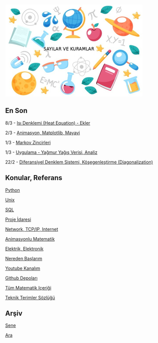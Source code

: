 
![](sk.jpg)

## En Son

8/3 - [Isı Denklemi (Heat Equation) - Ekler](https://burakbayramli.github.io/dersblog/phy/phy_005_basics_08/isi_denklemi__heat_equation_.html)

2/3 - [Animasyon, Matplotlib, Mayavi](https://burakbayramli.github.io/dersblog/sk/2020/11/animasyon-matplotlib-mayavi-2d-3d.html)

1/3 - [Markov Zincirleri](https://burakbayramli.github.io/dersblog/stat/stat_093_mc/markov_zincirleri__markov_chains_.html)

1/3 - [Uygulama - Yağmur Yağış Verisi, Analiz](https://burakbayramli.github.io/dersblog/stat/stat_176_app1/uygulama__yagmur_yagis_verisi.html)

22/2 - [Diferansiyel Denklem Sistemi, Köşegenleştirme (Diagonalization)](https://burakbayramli.github.io/dersblog/linear/linear_23/ders_23.html#ode2)

## Konular, Referans

[Python](2016/01/python-dil-ogrenimi.md)

[Unix](2020/07/unix.md)

[SQL](2012/03/sql.md)

[Proje İdaresi](2020/07/proje-idaresi.md)

[Network, TCP/IP, Internet](2000/10/network.md)

[Animasyonlu Matematik](https://www.youtube.com/channel/UCx64ou5qw0Q9LLkwE8xSNEg)

[Elektrik, Elektronik](2020/08/elektronik.md)

[Nereden Başlarım](2019/01/nereden.md)

[Youtube Kanalım](https://www.youtube.com/channel/UCMAUsgUq5ODy8kMnJlUBUdQ)

[Github Depoları](https://github.com/burakbayramli)

[Tüm Matematik Içeriği](https://burakbayramli.github.io/dersblog/)

[Teknik Terimler Sözlüğü](https://burakbayramli.github.io/dersblog/algs/dict/teknik_terimler_sozlugu.html)

## Arşiv

[Sene](year.md)

[Ara](ara.html)




